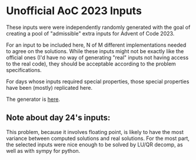 # Unofficial AoC 2023 Inputs

These inputs were were independently randomly generated with the goal of
creating a pool of "admissible" extra inputs for Advent of Code 2023.

For an input to be included here, N of M different implementations needed to
agree on the solutions. While these inputs might not be exactly like the
official ones (I'd have no way of generating "real" inputs not having access to
the real code), they should be acceptable according to the problem
specifications.

For days whose inputs required special properties, those special properties have
been (mostly) replicated here.

The generator is [here](https://github.com/mattcl/challengr/tree/master/examples/aoc2023).

## Note about day 24's inputs:

This problem, because it involves floating point, is likely to have the most
variance between computed solutions and real solutions. For the most part, the
selected inputs were nice enough to be solved by LU/QR decomp, as well as with
sympy for python.
